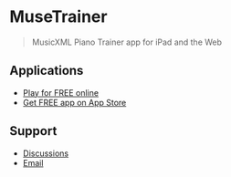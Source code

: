# MuseTrainer

> MusicXML Piano Trainer app for iPad and the Web

## Applications

- [Play for FREE online][0]
- [Get FREE app on App Store][3]

## Support

- [Discussions][1]
- [Email][2]




[0]: https://app.musetrainer.com
[1]: https://github.com/musetrainer/musetrainer/discussions
[2]: mailto:hi@musetrainer.com
[3]: https://apps.apple.com/vn/app/musetrainer/id1663700878
